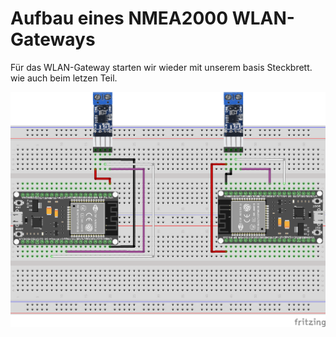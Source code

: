 # Aufbau eines NMEA2000 WLAN-Gateways

Für das WLAN-Gateway starten wir wieder mit unserem basis Steckbrett. wie auch beim letzen Teil.

![Steckbrett](https://github.com/AK-Homberger/NMEA2000-Workshop/blob/main/Bilder/NMEA2000-Basis_Steckplatine.png)



